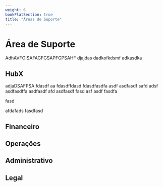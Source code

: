 ```yaml
---
weight: 6
bookFlatSection: true
title: "Áreas de Suporte"
---
```


# Área de Suporte

AdhAVFOISAFAGFGSAPFGPSAHF
djajdas
dadkofkdsmf
adkasdka

## HubX

adjaDSAFPSA
fdasdf
aa
fdasdffdasd
fdasdfasdfa
asdf
asdfasdf
safd
adsf
asdfasdffa
asdfasdf
afd
asdfasdf
fasd
asf
asdf
fasdfa

fasd

afdafads
fasdfasd

## Financeiro

## Operações

## Administrativo

## Legal